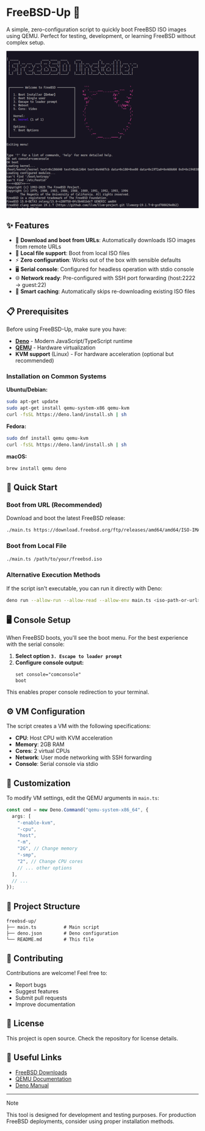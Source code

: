 # FreeBSD-Up 🚀

A simple, zero-configuration script to quickly boot FreeBSD ISO images using
QEMU. Perfect for testing, development, or learning FreeBSD without complex
setup.

![Preview](./preview.png)

## ✨ Features

- 🔗 **Download and boot from URLs**: Automatically downloads ISO images from
  remote URLs
- 📁 **Local file support**: Boot from local ISO files
- ⚡ **Zero configuration**: Works out of the box with sensible defaults
- 🖥️ **Serial console**: Configured for headless operation with stdio console
- 🌐 **Network ready**: Pre-configured with SSH port forwarding (host:2222 →
  guest:22)
- 💾 **Smart caching**: Automatically skips re-downloading existing ISO files

## 📋 Prerequisites

Before using FreeBSD-Up, make sure you have:

- **[Deno](https://deno.com)** - Modern JavaScript/TypeScript runtime
- **[QEMU](https://www.qemu.org/)** - Hardware virtualization
- **KVM support** (Linux) - For hardware acceleration (optional but recommended)

### Installation on Common Systems

**Ubuntu/Debian:**

```bash
sudo apt-get update
sudo apt-get install qemu-system-x86 qemu-kvm
curl -fsSL https://deno.land/install.sh | sh
```

**Fedora:**

```bash
sudo dnf install qemu qemu-kvm
curl -fsSL https://deno.land/install.sh | sh
```

**macOS:**

```bash
brew install qemu deno
```

## 🚀 Quick Start

### Boot from URL (Recommended)

Download and boot the latest FreeBSD release:

```bash
./main.ts https://download.freebsd.org/ftp/releases/amd64/amd64/ISO-IMAGES/15.0/FreeBSD-15.0-BETA3-amd64-disc1.iso
```

### Boot from Local File

```bash
./main.ts /path/to/your/freebsd.iso
```

### Alternative Execution Methods

If the script isn't executable, you can run it directly with Deno:

```bash
deno run --allow-run --allow-read --allow-env main.ts <iso-path-or-url>
```

## 🖥️ Console Setup

When FreeBSD boots, you'll see the boot menu. For the best experience with the
serial console:

1. **Select option `3. Escape to loader prompt`**
2. **Configure console output:**
   ```
   set console="comconsole"
   boot
   ```

This enables proper console redirection to your terminal.

## ⚙️ VM Configuration

The script creates a VM with the following specifications:

- **CPU**: Host CPU with KVM acceleration
- **Memory**: 2GB RAM
- **Cores**: 2 virtual CPUs
- **Network**: User mode networking with SSH forwarding
- **Console**: Serial console via stdio

## 🔧 Customization

To modify VM settings, edit the QEMU arguments in `main.ts`:

```typescript
const cmd = new Deno.Command("qemu-system-x86_64", {
  args: [
    "-enable-kvm",
    "-cpu",
    "host",
    "-m",
    "2G", // Change memory
    "-smp",
    "2", // Change CPU cores
    // ... other options
  ],
  // ...
});
```

## 📁 Project Structure

```
freebsd-up/
├── main.ts          # Main script
├── deno.json        # Deno configuration
└── README.md        # This file
```

## 🤝 Contributing

Contributions are welcome! Feel free to:

- Report bugs
- Suggest features
- Submit pull requests
- Improve documentation

## 📝 License

This project is open source. Check the repository for license details.

## 🔗 Useful Links

- [FreeBSD Downloads](https://www.freebsd.org/where/)
- [QEMU Documentation](https://www.qemu.org/docs/master/)
- [Deno Manual](https://docs.deno.com/runtime/)

---

> [!NOTE]
>
> This tool is designed for development and testing purposes. For production
> FreeBSD deployments, consider using proper installation methods.
